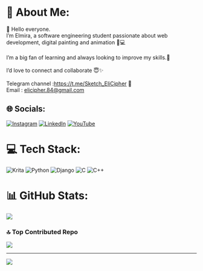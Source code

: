 # 💫 About Me:
👋 Hello everyone.<br>I’m Elmira, a software engineering student passionate about web development, digital painting and animation 🎨💻<br><br>I’m a big fan of learning and always looking to improve my skills.🌱<br><br>I’d love to connect and collaborate 😇✨<br><br>Telegram channel :https://t.me/Sketch_EliCipher 🚀<br>Email : elicipher.84@gmail.com


## 🌐 Socials:
[![Instagram](https://img.shields.io/badge/Instagram-%23E4405F.svg?logo=Instagram&logoColor=white)](https://instagram.com/Sketch_EliCipher) [![LinkedIn](https://img.shields.io/badge/LinkedIn-%230077B5.svg?logo=linkedin&logoColor=white)](https://linkedin.com/in/Elmira_Nikroodi) [![YouTube](https://img.shields.io/badge/YouTube-%23FF0000.svg?logo=YouTube&logoColor=white)](https://youtube.com/@elicipher9813) 

# 💻 Tech Stack:
![Krita](https://img.shields.io/badge/Krita-203759?style=for-the-badge&logo=krita&logoColor=EEF37B) ![Python](https://img.shields.io/badge/python-3670A0?style=for-the-badge&logo=python&logoColor=ffdd54) ![Django](https://img.shields.io/badge/django-%23092E20.svg?style=for-the-badge&logo=django&logoColor=white) ![C](https://img.shields.io/badge/c-%2300599C.svg?style=for-the-badge&logo=c&logoColor=white) ![C++](https://img.shields.io/badge/c++-%2300599C.svg?style=for-the-badge&logo=c%2B%2B&logoColor=white) 
# 📊 GitHub Stats:
![](https://github-readme-stats.vercel.app/api/top-langs/?username=elicipher&theme=dark&hide_border=false&include_all_commits=false&count_private=false&layout=compact)

### 🔝 Top Contributed Repo
![](https://github-contributor-stats.vercel.app/api?username=elicipher&limit=5&theme=dark&combine_all_yearly_contributions=true)

---
[![](https://visitcount.itsvg.in/api?id=elicipher&icon=5&color=1)](https://visitcount.itsvg.in)

<!-- Proudly created with GPRM ( https://gprm.itsvg.in ) -->
